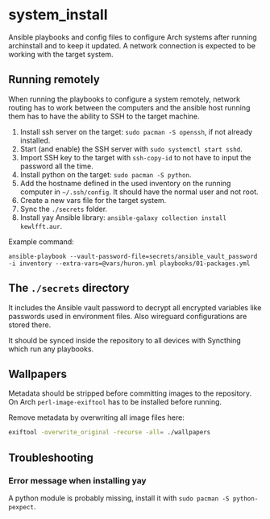 # system_install

Ansible playbooks and config files to configure Arch systems after running archinstall and to keep it updated. A network connection is expected to be working with the target system.

## Running remotely

When running the playbooks to configure a system remotely, network routing has to work between the computers and the ansible host running them has to have the ability to SSH to the target machine.

1. Install ssh server on the target: `sudo pacman -S openssh`, if not already installed.
2. Start (and enable) the SSH server with `sudo systemctl start sshd`.
3. Import SSH key to the target with `ssh-copy-id` to not have to input the password all the time.
4. Install python on the target: `sudo pacman -S python`.
5. Add the hostname defined in the used inventory on the running computer in `~/.ssh/config`. It should have the normal user and not root.
6. Create a new vars file for the target system.
7. Sync the `./secrets` folder.
8. Install yay Ansible library: `ansible-galaxy collection install kewlfft.aur`.

Example command:

```
ansible-playbook --vault-password-file=secrets/ansible_vault_password -i inventory --extra-vars=@vars/huron.yml playbooks/01-packages.yml
```

## The `./secrets` directory

It includes the Ansible vault password to decrypt all encrypted variables like passwords used in environment files. Also wireguard configurations are stored there.

It should be synced inside the repository to all devices with Syncthing which run any playbooks.

## Wallpapers

Metadata should be stripped before committing images to the repository. On Arch `perl-image-exiftool` has to be installed before running.

Remove metadata by overwriting all image files here:

```sh
exiftool -overwrite_original -recurse -all= ./wallpapers
```

## Troubleshooting

### Error message when installing yay

A python module is probably missing, install it with `sudo pacman -S python-pexpect`.
